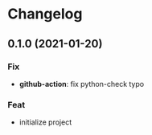# Changelog
## 0.1.0 (2021-01-20)

### Fix

- **github-action**: fix python-check typo

### Feat

- initialize project
